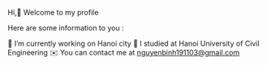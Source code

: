 Hi,👋 Welcome to my profile

Here are some information to you :

🔭 I’m currently working on Hanoi city
🌱 I studied at Hanoi University of Civil Engineering
✉️ You can contact me at nguyenbinh191103@gmail.com

<!--
**nguyenbinh2003/nguyenbinh2003** is a ✨ _special_ ✨ repository because its `README.md` (this file) appears on your GitHub profile.

Here are some ideas to get you started:

- 🔭 I’m currently working on ...
- 🌱 I’m currently learning ...
- 👯 I’m looking to collaborate on ...
- 🤔 I’m looking for help with ...
- 💬 Ask me about ...
- 📫 How to reach me: ...
- 😄 Pronouns: ...
- ⚡ Fun fact: ...
-->
